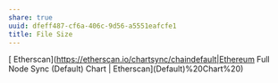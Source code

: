 ```yaml
---
share: true
uuid: dfeff487-cf6a-406c-9d56-a5551eafcfe1
title: File Size
---
```

[ Etherscan](https://etherscan.io/chartsync/chaindefault|Ethereum Full Node Sync (Default) Chart | Etherscan](Default)%20Chart%20)